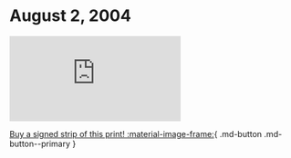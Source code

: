 # August 2, 2004

![](https://www.achewood.com/comic.php?date=08022004)

[Buy a signed strip of this print! :material-image-frame:](https://achewood-holiday-pop-up.myshopify.com/products/strip#08022004){ .md-button .md-button--primary }

